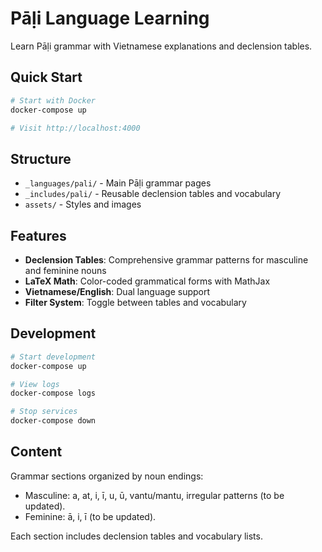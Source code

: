 # Pāḷi Language Learning

Learn Pāḷi grammar with Vietnamese explanations and declension tables.

## Quick Start

```bash
# Start with Docker
docker-compose up

# Visit http://localhost:4000
```

## Structure

- `_languages/pali/` - Main Pāḷi grammar pages
- `_includes/pali/` - Reusable declension tables and vocabulary
- `assets/` - Styles and images

## Features

- **Declension Tables**: Comprehensive grammar patterns for masculine and feminine nouns
- **LaTeX Math**: Color-coded grammatical forms with MathJax
- **Vietnamese/English**: Dual language support
- **Filter System**: Toggle between tables and vocabulary

## Development

```bash
# Start development
docker-compose up

# View logs
docker-compose logs

# Stop services
docker-compose down
```

## Content

Grammar sections organized by noun endings:
- Masculine: a, at, i, ī, u, ū, vantu/mantu, irregular patterns (to be updated).
- Feminine: ā, i, ī (to be updated).

Each section includes declension tables and vocabulary lists.